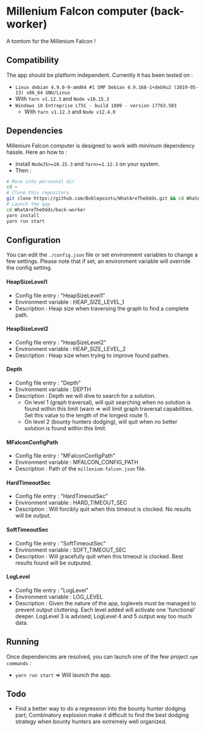 # Millenium Falcon computer (back-worker)
A tomtom for the Millenium Falcon !

## Compatibility

The app should be platform independent. Currently it has been tested on :
-  `Linux debian 4.9.0-9-amd64 #1 SMP Debian 4.9.168-1+deb9u2 (2019-05-13) x86_64 GNU/Linux`
  - With `Yarn v1.12.3` and `Node v10.15.3`
- `Windows 10 Entreprise LTSC - build 1809 - version 17763.503`
  - With `Yarn v1.12.3` and `Node v12.4.0`

## Dependencies

Millenium Falcon computer is designed to work with minimum dependency hassle. Here an how to :

- Install `NodeJS>=10.15.3` and `Yarn>=1.12.3` on your system.
- Then :
```bash
# Move into personnal dir
cd ~
# Clone this repository
git clone https://github.com/Boblepointu/WhatAreTheOdds.git && cd WhatAreTheOdds
# Launch the app
cd WhatAreTheOdds/back-worker
yarn install
yarn run start
```

## Configuration

You can edit the `./config.json` file or set environment variables to change a few settings.
Please note that if set, an environment variable will override the config setting.

#### HeapSizeLevel1 
  - Config file entry : "HeapSizeLevel1"
  - Environment variable : HEAP_SIZE_LEVEL_1
  - Description : Heap size when traversing the graph to find a complete path.

#### HeapSizeLevel2
  - Config file entry : "HeapSizeLevel2"
  - Environment variable : HEAP_SIZE_LEVEL_2
  - Description : Heap size when trying to improve found pathes.

#### Depth
  - Config file entry : "Depth"
  - Environment variable : DEPTH
  - Description : Depth we will dive to search for a solution. 
      - On level 1 (graph traversal), will quit searching when no solution is found within this limit (warn => will limit graph traversal capabilities. Set this value to the length of the longest route !).
      - On level 2 (bounty hunters dodging), will quit when no better solution is found within this limit.

#### MFalconConfigPath
  - Config file entry : "MFalconConfigPath"
  - Environment variable : MFALCON_CONFIG_PATH
  - Description : Path of the `millenium-falcon.json` file.

#### HardTimeoutSec
  - Config file entry : "HardTimeoutSec"
  - Environment variable : HARD_TIMEOUT_SEC
  - Description : Will forcibly quit when this timeout is clocked. No results will be output.

#### SoftTimeoutSec
  - Config file entry : "SoftTimeoutSec"
  - Environment variable : SOFT_TIMEOUT_SEC
  - Description : Will gracefully quit when this timeout is clocked. Best results found will be outputed.

#### LogLevel
  - Config file entry : "LogLevel"
  - Environment variable : LOG_LEVEL
  - Description : Given the nature of the app, loglevels must be managed to prevent output cluttering. Each level added will activate one 'functional' deeper. LogLevel 3 is advised; LogLevel 4 and 5 output way too much data.

## Running

Once dependencies are resolved, you can launch one of the few project `npm commands` :
  - `yarn run start` => Will launch the app.

## Todo

- Find a better way to do a regression into the bounty hunter dodging part; Combinatory explosion make it difficult to find the best dodging strategy when bounty hunters are extremely well organized. 
